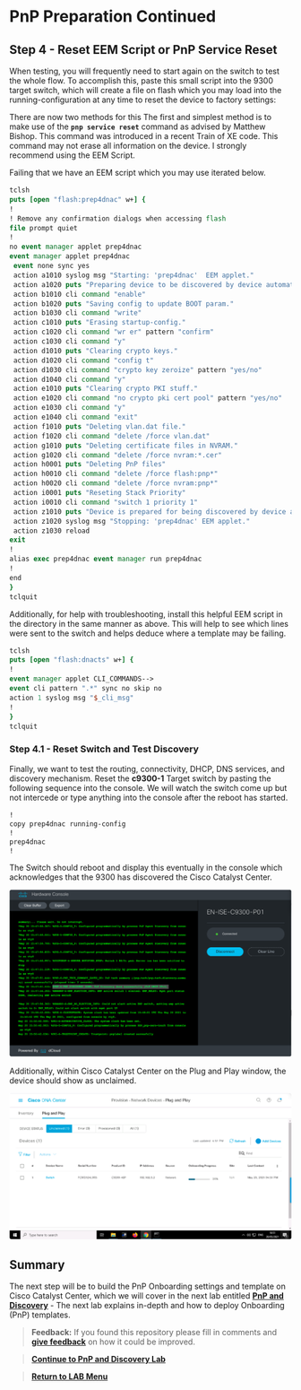 # PnP Preparation Continued

## Step 4 - Reset EEM Script or PnP Service Reset

When testing, you will frequently need to start again on the switch to test the whole flow. To accomplish this, paste this small script into the 9300 target switch, which will create a file on flash which you may load into the running-configuration at any time to reset the device to factory settings:

There are now two methods for this The first and simplest method is to make use of the **`pnp service reset`** command as advised by Matthew Bishop. This command was introduced in a recent Train of XE code. This command may not erase all information on the device. I strongly recommend using the EEM Script.

Failing that we have an EEM script which you may use iterated below.

```tcl
tclsh                            
puts [open "flash:prep4dnac" w+] {
!
! Remove any confirmation dialogs when accessing flash
file prompt quiet
!
no event manager applet prep4dnac
event manager applet prep4dnac
 event none sync yes
 action a1010 syslog msg "Starting: 'prep4dnac'  EEM applet."
 action a1020 puts "Preparing device to be discovered by device automation - This script will reboot the device."
 action b1010 cli command "enable"
 action b1020 puts "Saving config to update BOOT param."
 action b1030 cli command "write"
 action c1010 puts "Erasing startup-config."
 action c1020 cli command "wr er" pattern "confirm"
 action c1030 cli command "y"
 action d1010 puts "Clearing crypto keys."
 action d1020 cli command "config t"
 action d1030 cli command "crypto key zeroize" pattern "yes/no"
 action d1040 cli command "y"
 action e1010 puts "Clearing crypto PKI stuff."
 action e1020 cli command "no crypto pki cert pool" pattern "yes/no"
 action e1030 cli command "y"
 action e1040 cli command "exit"
 action f1010 puts "Deleting vlan.dat file."
 action f1020 cli command "delete /force vlan.dat"
 action g1010 puts "Deleting certificate files in NVRAM."
 action g1020 cli command "delete /force nvram:*.cer"
 action h0001 puts "Deleting PnP files"
 action h0010 cli command "delete /force flash:pnp*"
 action h0020 cli command "delete /force nvram:pnp*"
 action i0001 puts "Reseting Stack Priority"
 action i0010 cli command "switch 1 priority 1"
 action z1010 puts "Device is prepared for being discovered by device automation.  Rebooting."
 action z1020 syslog msg "Stopping: 'prep4dnac' EEM applet."
 action z1030 reload
exit
!
alias exec prep4dnac event manager run prep4dnac
!
end
}
tclquit
```

Additionally, for help with troubleshooting, install this helpful EEM script in the directory in the same manner as above. This will help to see which lines were sent to the switch and helps deduce where a template may be failing.

```tcl
tclsh
puts [open "flash:dnacts" w+] {
!
event manager applet CLI_COMMANDS-->
event cli pattern ".*" sync no skip no
action 1 syslog msg "$_cli_msg"
!
}
tclquit
```

### Step 4.1 - Reset Switch and Test Discovery

Finally, we want to test the routing, connectivity, DHCP, DNS services, and discovery mechanism. Reset the **c9300-1** Target switch by pasting the following sequence into the console. We will watch the switch come up but not intercede or type anything into the console after the reboot has started.

```vtl
!
copy prep4dnac running-config
!
prep4dnac
!
```

The Switch should reboot and display this eventually in the console which acknowledges that the 9300 has discovered the Cisco Catalyst Center.

![json](./images/DNAC-IPV4-DISCOVERY.png?raw=true "Import JSON")

Additionally, within Cisco Catalyst Center on the Plug and Play window, the device should show as unclaimed.

![json](./images/DNAC-9300-Discovery.png?raw=true "Import JSON")

## Summary

The next step will be to build the PnP Onboarding settings and template on Cisco Catalyst Center, which we will cover in the next lab entitled [**PnP and Discovery**](../LAB-1-Wired-Automation/module2-pnp.md) - The next lab explains in-depth and how to deploy Onboarding (PnP) templates.

> **Feedback:** If you found this repository please fill in comments and [**give feedback**](https://app.smartsheet.com/b/form/f75ce15c2053435283a025b1872257fe) on how it could be improved.

> [**Continue to PnP and Discovery Lab**](./module2-pnp.md)

> [**Return to LAB Menu**](./README.md)

